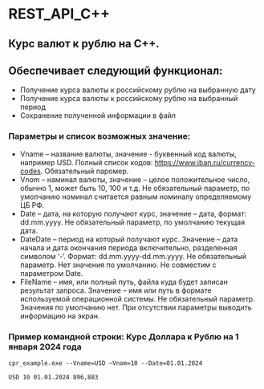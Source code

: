 # REST_API_C++

## Курс валют к рублю на C++. 
## Обеспечивает следующий функционал:
- Получение курса валюты к российскому рублю на выбранную дату
- Получение курса валюты к российскому рублю на выбранный период
- Сохранение полученной информации в файл

### Параметры и список возможных значение:
- Vname – название валюты, значение - буквенный код валюты, например USD. Полный
  список кодов: https://www.iban.ru/currency-codes. Обязательный паромер.
- Vnom – наминал валюты, значение – целое положительное число, обычно 1, может
  быть 10, 100 и т.д. Не обязательный параметр, по умолчанию номинал считается равным номиналу определяемому ЦБ РФ.
- Date – дата, на которую получают курс, значение – дата, формат: dd.mm.yyyy. Не обязательный параметр, по умолчанию текущая дата.
- DateDate – период на который получают курс. Значение – дата начала и дата окончания периода включительно, разделенная символом ‘-‘. Формат: dd.mm.yyyy-dd.mm.yyyy. Не обязательный параметр. Нет значения по умолчанию. Не совместим с параметром Date.
- FileName – имя, или полный путь, файла куда будет записан результат запроса. Значение – имя или путь в формате используемой операционной системы. Не обязательный параметр. Значения по умолчанию нет. При отсутствии параметры выводить информацию на экран.

### Пример командной строки: Курс Доллара к Рублю на 1 января 2024 года
```
cpr_example.exe --Vname=USD –Vnom=10 --Date=01.01.2024
```
```
USD 10 01.01.2024 896,883
```
